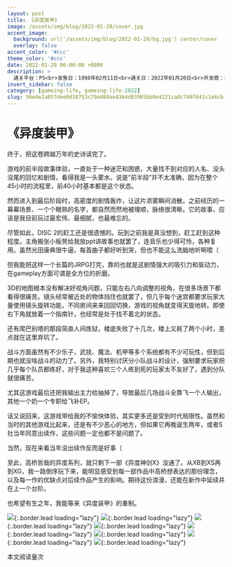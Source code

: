 ```yaml
---
layout: post
title: 《异度装甲》
image: /assets/img/blog/2022-01-20/cover.jpg
accent_image: 
  background: url('/assets/img/blog/2022-01-20/bg.jpg') center/cover
  overlay: false
accent_color: '#ccc'
theme_color: '#ccc'
date: 2022-01-20 06:00:00 +0800
description: >
  通关平台：PS<br>发售日：1998年02月11日<br>通关日：2022年01月20日<br>开发商：Square<br>发行商：Square
invert_sidebar: false
category: [gameing-life, gameing-life-2022]
slug: 56e4e2a857dee0d38753c79ad69ae4364d03985bb0e4221ca8c746f641c1e6cb
---
```


# 《异度装甲》

终于，把这卷跨越万年的史诗读完了。

游戏的前半段故事体验，一直处于一种迷茫和困惑，大量找不到对应的人名、没头没尾的回忆和剧情，看得我是一头雾水。说是“前半段”并不太准确，因为在整个45小时的流程里，前40小时基本都是这个状态。

然而进入到最后阶段时，高密度的剧情轰炸，让这片浓雾瞬间消散。之前经历的一幕幕场景、一个个眼熟的名字，都自然而然地被理顺，脉络很清晰。它的故事，应该是我目前玩过最宏伟、最细腻，也最难忘的。

尽管如此，DISC 2的赶工还是很遗憾的。玩到之前我是真没想到，赶工赶到这种程度。主角搬张小板凳给我放ppt讲故事也就罢了，连音乐也少得可怜，各种复用。虽然光田康典很牛逼，每首曲子都好听到哭，但也不能这么洗脑地听啊喂（

但我能把这样一个长篇的JRPG打完，靠的也就是这剧情强大的吸引力和驱动力，在gameplay方面可谓是全方位的折磨。

3D的地图根本没有解决好视角问题，只能左右八向调整的视角，在很多场景下都看得很痛苦。镜头经常被近处的物体挡住也就罢了，但几乎每个迷宫都要求玩家大量使用镜头旋转功能，不同房间来来回回切换，游戏的视角就变得天旋地转。即使右下角就放着一个指南针，也经常是处于找不着北的状态。

还有爬巴别塔的那段简直人间炼狱，楼底失败了十几次，楼上又耗了两个小时，差点就在这里弃坑了。

战斗方面虽然有不少乐子，武技、魔法、机甲等多个系统都有不少可玩性，但到后期也就没啥战斗的动力了。另外，我特别讨厌分小队战斗的设计，强制要求玩家把几乎每个队员都练好，对于我这种喜欢三个人练到死的玩家太不友好了，遇到分队就很痛苦。

尤其这游戏最后还把我输出主力给抽掉了，导致最后几场战斗全靠飞一个人输出，其他一个奶一个专职给飞补EP。

话又说回来，这游戏带给我的不愉快体验，其实更多还是受到时代局限性。虽然和当时的其他游戏比起来，还是有不少恶心的地方，但如果它再晚诞生两年，或者S社当年同意出续作，这些问题一定也都不是问题了。

当然，现在来看当年没出续作反而是好事（

至此，高桥哲哉的异度系列，就只剩下一部《异度神剑X》没通了。从XB到XS再到XG，我一路倒序玩下来，能明显感受到每一部作品中高桥想表达的那份理念，以及每一作的优缺点对后续作品产生的影响。期待这份浪漫，还能在新作中延续并在上一个台阶。

也希望有生之年，我能等来《异度装甲》的重制。

![](/assets/img/blog/2022-01-20/1.jpg){:.border.lead loading="lazy"}
![](/assets/img/blog/2022-01-20/2.jpg){:.border.lead loading="lazy"}
![](/assets/img/blog/2022-01-20/3.jpg){:.border.lead loading="lazy"}
![](/assets/img/blog/2022-01-20/4.jpg){:.border.lead loading="lazy"}
![](/assets/img/blog/2022-01-20/5.jpg){:.border.lead loading="lazy"}
![](/assets/img/blog/2022-01-20/6.jpg){:.border.lead loading="lazy"}
![](/assets/img/blog/2022-01-20/7.jpg){:.border.lead loading="lazy"}
![](/assets/img/blog/2022-01-20/8.jpg){:.border.lead loading="lazy"}

<span id="busuanzi_container_page_pv">
  本文阅读量<span id="busuanzi_value_page_pv"></span>次
</span>
<script async src="//busuanzi.ibruce.info/busuanzi/2.3/busuanzi.pure.mini.js">
</script>

